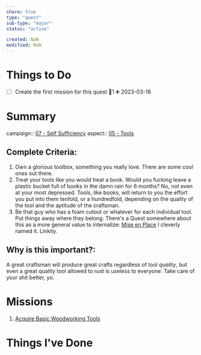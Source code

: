 ```yaml
---
share: true
type: "quest"
sub-type: "major"
status: "active"

created: NaN 
modified: NaN
---
```

 
 
# Things to Do
- [ ] Create the first mission for this quest 🥄1 ➕ 2023-03-18


# Summary
campaign:: [07 - Self Sufficiency](./07%20-%20Self%20Sufficiency.md)
aspect:: [05 - Tools](./05%20-%20Tools.md)

## Complete Criteria:
1. Own a glorious toolbox, something you really love.  There are some cool ones out there.
2. Treat your tools like you would treat a book.  Would you fucking leave a plastic bucket full of books in the damn rain for 6 months?  No, not even at your most depressed.  Tools, like books, will return to you the effort you put into them tenfold, or a hundredfold, depending on the quality of the tool and the aptitude of the craftsman.  
3. Be that guy who has a foam cutout or whatever for each individual tool.  Put things away where they belong.  There's a Quest somewhere about this as a more general value to internalize: [Mise en Place](./Mise%20en%20Place.md) I cleverly named it.  Linkity.

## Why is this important?:
A great craftsman will produce great crafts regardless of tool *quality*, but even a great quality tool allowed to rust is useless to everyone.  Take care of your shit better, yo.

# Missions
1. [Acquire Basic Woodworking Tools](./Acquire%20Basic%20Woodworking%20Tools.md) 

# Things I've Done